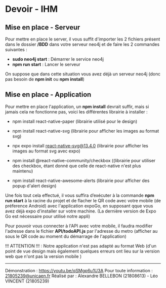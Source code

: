 # Devoir - IHM

## Mise en place - Serveur

Pour mettre en place le server, il vous suffit d'importer les 2 fichiers présent dans le dossier **/BDD** dans votre serveur neo4j et de faire les 2 commandes suivantes :
- **sudo neo4j start** : Démarrer le service neo4j
- **npm run start** : Lancer le serveur

On suppose que dans cette situation vous avez déjà un serveur neo4j (donc pas besoin de **npm init** ou **npm install**)

## Mise en place - Application

Pour mettre en place l'application, un **npm install** devrait suffir, mais si jamais cela ne fonctionne pas, voici les différentes librairie à installer :

- npm install react-native-paper (librairie utilisé pour le design)

- npm install react-native-svg (librairie pour afficher les images au format svg)

- npx expo install react-native-svg@13.4.0 (librairie pour afficher les images au format svg avec expo)

- npm install @react-native-community/checkbox ((librairie pour utiliser des checkbox, étant donné que celle de react-native n'est plus maintenu)

- npm install react-native-awesome-alerts (librairie pour afficher des popup d'alert design)
 
Une fois tout cela effectué, il vous suffira d’exécuter à la commande **npm run start** à la racine du projet et de flacher le QR code avec votre mobile (de préference Android) avec l'application expoGo, en supposant qque vous avez déjà expo d'installer sur votre machine. (La dernière version de Expo Go est nécessaire pour utilisé notre appli)

Pour pouvoir vous connecter à l'API avec votre mobile, il faudra modifier l'adresse dans le fichier **API/todoAPI.js** par l'adresse du metro (afficher au sous le QR code au moment du démarrage de l'application)


!!! ATTENTION !!! : Notre application n'est pas adapté au format Web (d'un point de vue design mais également quelques erreurs ont lieu sur la version web  que n'ont pas la version mobile )

-----

Démonstration : https://youtu.be/qSMgp6u1U3A
Pour toute information : 21805239@unicaen.fr 
Réalisé par : Alexandre BELLEBON (21808613) - Léo VINCENT (21805239)